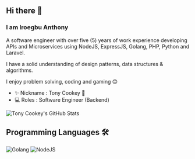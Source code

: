 ## Hi there 👋

### I am Iroegbu Anthony 

A software engineer with over five (5) years of work experience developing APIs and Microservices using NodeJS, ExpressJS, Golang, PHP, Python and Laravel. 

I have a solid understanding of design patterns, data structures & algorithms. 


I enjoy problem solving, coding and gaming 😊


- ✨   Nickname : Tony Cookey 🤯 
- 💻   Roles : Software Engineer (Backend)


![Tony Cookey's GitHub Stats](https://github-readme-stats.vercel.app/api?username=TonyCookey&show_icons=true&include_all_commits=true&count_private=true&theme=tokyonight&hide_border=true)


## Programming Languages 🛠️

![Golang](https://img.shields.io/badge/Go-Advanced-blue?style=for-the-badge&logo=go)
![NodeJS](https://img.shields.io/badge/Javascript-Advanced-yellow?style=for-the-badge&logo=javascript)
